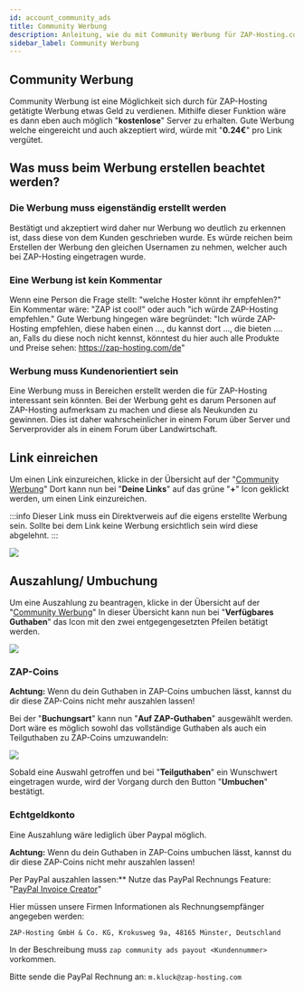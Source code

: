 ```yaml
---
id: account_community_ads
title: Community Werbung
description: Anleitung, wie du mit Community Werbung für ZAP-Hosting.com ZAP-Guthaben verdienen kannst - ZAP-Hosting.com Dokumentationen
sidebar_label: Community Werbung
---
```


## Community Werbung

Community Werbung ist eine Möglichkeit sich durch für ZAP-Hosting getätigte Werbung etwas Geld zu verdienen.
Mithilfe dieser Funktion wäre es dann eben auch möglich "**kostenlose**" Server zu erhalten.
Gute Werbung welche eingereicht und auch akzeptiert wird, würde mit "**0.24€**" pro Link vergütet.

## Was muss beim Werbung erstellen beachtet werden?

### Die Werbung muss eigenständig erstellt werden

Bestätigt und akzeptiert wird daher nur Werbung wo deutlich zu erkennen ist, dass diese von dem Kunden geschrieben wurde.
Es würde reichen beim Erstellen der Werbung den gleichen Usernamen zu nehmen, welcher auch bei ZAP-Hosting eingetragen wurde.

### Eine Werbung ist kein Kommentar

Wenn eine Person die Frage stellt: "welche Hoster könnt ihr empfehlen?"
Ein Kommentar wäre: "ZAP ist cool!" oder auch "ich würde ZAP-Hosting empfehlen."
Gute Werbung hingegen wäre begründet: "Ich würde ZAP-Hosting empfehlen, diese haben einen ..., du kannst dort ..., die bieten .... an, 
Falls du diese noch nicht kennst, könntest du hier auch alle Produkte und Preise sehen: https://zap-hosting.com/de"

### Werbung muss Kundenorientiert sein

Eine Werbung muss in Bereichen erstellt werden die für ZAP-Hosting interessant sein könnten.
Bei der Werbung geht es darum Personen auf ZAP-Hosting aufmerksam zu machen und diese als Neukunden zu gewinnen.
Dies ist daher wahrscheinlicher in einem Forum über Server und Serverprovider als in einem Forum über Landwirtschaft.

## Link einreichen

Um einen Link einzureichen, klicke in der Übersicht auf der "[Community Werbung](https://zap-hosting.com/de/customer/communityads/)"
Dort kann nun bei "**Deine Links**" auf das grüne "**+**" Icon geklickt werden, um einen Link einzureichen.

:::info
Dieser Link muss ein Direktverweis auf die eigens erstellte Werbung sein. Sollte bei dem Link keine Werbung ersichtlich sein wird diese abgelehnt.
:::

![](https://screensaver01.zap-hosting.com/index.php/s/5R8BK9BzSAiNcwc/preview)

## Auszahlung/ Umbuchung

Um eine Auszahlung zu beantragen, klicke in der Übersicht auf der "[Community Werbung](https://zap-hosting.com/de/customer/communityads/)"
In dieser Übersicht kann nun bei "**Verfügbares Guthaben**" das Icon mit den zwei entgegengesetzten Pfeilen betätigt werden.

![](https://screensaver01.zap-hosting.com/index.php/s/FMXZdZpkrJHQEXD/preview)

### ZAP-Coins

**Achtung:**
Wenn du dein Guthaben in ZAP-Coins umbuchen lässt, kannst du dir diese ZAP-Coins nicht mehr auszahlen lassen!

Bei der "**Buchungsart**" kann nun "**Auf ZAP-Guthaben**" ausgewählt werden.
Dort wäre es möglich sowohl das vollständige Guthaben als auch ein Teilguthaben zu ZAP-Coins umzuwandeln: 

![](https://screensaver01.zap-hosting.com/index.php/s/99jMMDPmoJHXNF5/download/chrome_BpNBvNjrZJ.gif)

Sobald eine Auswahl getroffen und bei "**Teilguthaben**" ein Wunschwert eingetragen wurde, wird der Vorgang durch den Button "**Umbuchen**" bestätigt.

### Echtgeldkonto

Eine Auszahlung wäre lediglich über Paypal möglich.

**Achtung:**
Wenn du dein Guthaben in ZAP-Coins umbuchen lässt, kannst du dir diese ZAP-Coins nicht mehr auszahlen lassen!

Per PayPal auszahlen lassen:**
Nutze das PayPal Rechnungs Feature: "[PayPal Invoice Creator](https://www.paypal.com/invoice/create?fromWidget=newuser)"

Hier müssen unsere Firmen Informationen als Rechnungsempfänger angegeben werden:

`ZAP-Hosting GmbH & Co. KG,
Krokusweg 9a,
48165 Münster,
Deutschland`


In der Beschreibung muss `zap community ads payout <Kundennummer>` vorkommen.

Bitte sende die PayPal Rechnung an: `m.kluck@zap-hosting.com`
